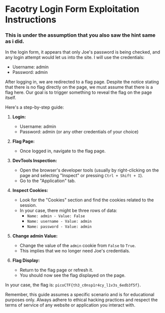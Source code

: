# Facotry Login Form Exploitation Instructions
### This is under the assumption that you also saw the hint same as i did.

In the login form, it appears that only Joe's password is being checked, and any login attempt would let us into the site. I will use the credentials:
- Username: admin
- Password: admin

After logging in, we are redirected to a flag page. Despite the notice stating that there is no flag directly on the page, we must assume that there is a flag here. Our goal is to trigger something to reveal the flag on the page itself.

Here's a step-by-step guide:

1. **Login:**
   - Username: admin
   - Password: admin (or any other credentials of your choice)

2. **Flag Page:**
   - Once logged in, navigate to the flag page.

3. **DevTools Inspection:**
   - Open the browser's developer tools (usually by right-clicking on the page and selecting "Inspect" or pressing `Ctrl + Shift + I`).
   - Go to the "Application" tab.

4. **Inspect Cookies:**
   - Look for the "Cookies" section and find the cookies related to the session.
   - In your case, there might be three rows of data:
     - `Name: admin - Value: False`
     - `Name: username - Value: admin`
     - `Name: password - Value: admin`

5. **Change admin Value:**
   - Change the value of the `admin` cookie from `False` to `True`.
   - This implies that we no longer need Joe's credentials.

6. **Flag Display:**
   - Return to the flag page or refresh it.
   - You should now see the flag displayed on the page.

In your case, the flag is: `picoCTF{th3_c0nsp1r4cy_l1v3s_6edb3f5f}`.

Remember, this guide assumes a specific scenario and is for educational purposes only. Always adhere to ethical hacking practices and respect the terms of service of any website or application you interact with.
